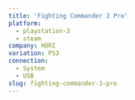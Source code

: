 ```yaml
---
title: 'Fighting Commander 3 Pro'
platform:
  - playstation-3
  - steam
company: HORI
variation: PS3
connection:
  - System
  - USB
slug: fighting-commander-3-pro
---
```

